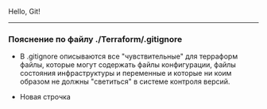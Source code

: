 Hello, Git!
  
---  
  
### Пояснение по файлу ./Terraform/.gitignore  
  
- В .gitignore описываются все "чувствительные" для терраформ файлы, которые могут содержать файлы конфигурации, файлы состояния инфраструктуры и переменные и которые ни коим образом не должны "светиться" в системе контроля версий.
  
  
- Новая строчка
